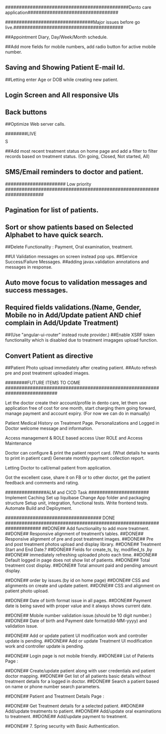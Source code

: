 
#############################################Dento care application#################################

################################Major issues before go live.########################################

##Appointment Diary, Day/Week/Month schedule.

##Add more fields for mobile numbers, add radio button for active mobile number.
## Saving and Showing Patient E-mail Id.
##Letting enter Age or DOB while creating new patient.

## Login Screen and All responsive UIs

## Back buttons

##Optimize Web server calls.

########LIVE$$$$$$$$$$$$$$$$S

##Add most recent treatment status on home page and add a filter to filter records based on treatment status.
(On going, Closed, Not started, All)

## SMS/Email reminders to doctor and patient.


###################### Low priority ######################################################################

## Pagination for list of patients.
## Sort or show patients based on Selected Alphabet to have quick search.

##Delete Functionality : Payment, Oral examination, treatment.

##UI Validation messages on screen instead pop ups.
##Service Success/Failure Messages.
##adding javax.validation annotations and messages in response.
## Auto move focus to validation messages and success messages.
## Required fields validations.(Name, Gender, Mobile no in Add/Update patient AND chief complain in Add/Update Treatment)

##(Use "angular-ui-router" instead route provider.)
##Enable XSRF token functionality which is disabled due to treatment imagages upload function.

## Convert Patient as directive
##Patient Photo upload immediately after creating patient.
##Auto refresh pre and post treatment uploaded images.


########FUTURE ITEMS TO COME ###########################################################################

Let the doctor create their account/profile in dento care, let them use application free of cost for one month, start charging them going forward, manage payment and account expiry.
(For now we can do in manually)

Patient Medical History on Treatment Page.
Personalizations and Logged in Doctor welcome message and information.

Access management & ROLE based access
User ROLE and Access Maintenance

Doctor can configure & print the patient report card. (What details he wants to print in patient card)
Generate monthly payment collection report.

Letting Doctor to call/email patient from application.

Got the excellent case, share it on FB or to other doctor, get the patient feedback and comments and rating.

###############ALM and CICD Task ######################
Implement Caching
Set up liquibase
Change App folder and packaging structure
Setup unit, integration, functional tests.
Write frontend tests.
Automate Build and Deployment.

################################### DONE #####################################################################
##DONE## Add functionality to add more treatment.
##DONE## Responsive alignment of treatment’s tables.
##DONE## Responsive alignment of pre and post treatment images.
##DONE## Pre and post treatment photos upload and display library.
##DONE## Treatment Start and End Date.?
##DONE## Fields for create_ts, by, modified_ts ,by
##DONE## immediately refreshing uploaded photo each time.
##DONE## Default logged in page does not show list of patients.
##DONE## Total treatment cost display.
##DONE## Total amount paid and pending amount display.

##DONE## order by issues.(by id on home page)
##DONE## CSS and alignments on create and update patient.
##DONE## CSS and alignment on patient photo upload.

##DONE## Date of birth format issue in all pages.
##DONE## Payment date is being saved with proper value and it always shows current date.

##DONE## Mobile number validation issue.(should be 10 digit number.)
##DONE## Date of birth and Payment date format(dd-MM-yyyy) and validation issue.

##DONE## Add or update patient UI modification work and controller update is pending.
##DONE## Add or update Treatment UI modification work and controller update is pending.

##DONE## Login page is not mobile friendly.
##DONE## List of Patients Page :

##DONE## Create/update patient along with user credentials and patient doctor mapping.
##DONE## Get list of all patients basic details without treatment details for a logged in doctor.
##DONE## Search a patient based on name or phone number search parameters.


##DONE## Patient and Treatment Details Page :

##DONE## Get Treatment details for a selected patient.
##DONE## Add/update treatments to patient.
##DONE## Add/update oral examinations to treatment.
##DONE## Add/update payment to treatment.

##DONE## 7. Spring security with Basic Authentication.
